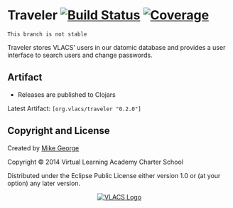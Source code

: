 # Traveler [![Build Status](http://img.shields.io/travis/vlacs/traveler/galleon-integration.svg)](https://travis-ci.org/vlacs/traveler?branch=galleon-integration) [![Coverage](http://img.shields.io/coveralls/vlacs/traveler/galleon-integration.svg)](http://coveralls.io/r/vlacs/traveler)

``` This branch is not stable ```

Traveler stores VLACS' users in our datomic database and provides a user interface to search users and change passwords.

## Artifact

* Releases are published to Clojars

Latest Artifact: ``` [org.vlacs/traveler "0.2.0"] ```


## Copyright and License

Created by [Mike George](http://mikegeorge.org)

Copyright © 2014 Virtual Learning Academy Charter School

Distributed under the Eclipse Public License either version 1.0 or (at
your option) any later version.

<p align="center"><a href="http://vlacs.org/" target="_blank"><img src="http://vlacs.org/images/VLACS_logo_no_dep_website.png" alt="VLACS Logo"/></a></p>

